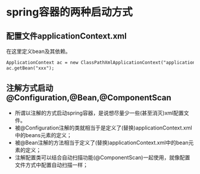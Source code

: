 # spring容器的两种启动方式
## 配置文件applicationContext.xml
在这里定义bean及其依赖。
```xml
ApplicationContext ac = new ClassPathXmlApplicationContext("applicationContext.xml");
ac.getBean("xxx");
```

## 注解方式启动@Configuration,@Bean,@ComponentScan
* 所谓以注解的方式启动spring容器，是说想尽量少一些(甚至消灭)xml配置文件。
* 被@Configuration注解的类就相当于是定义了(替换)applicationContext.xml中的beans元素的定义；
* 被@Bean注解的方法相当于定义了(替换)applicationContext.xml中的bean元素的定义；
* 注解配置类可以结合自动扫描功能(@ComponentScan)一起使用，就像配置文件方式中配置自动扫描一样；

